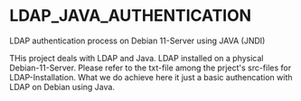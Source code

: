 # LDAP_JAVA_AUTHENTICATION
LDAP authentication process on Debian 11-Server using JAVA (JNDI) 

THis project deals with LDAP and Java. LDAP installed on a physical Debian-11-Server. Please refer to the txt-file among the prject's src-files  for LDAP-Installation.
What we do achieve here it just a basic authencation with LDAP on Debian using Java.
